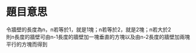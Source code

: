 # 題目意思<br>
令牆壁的長度為n，n若等於1，就是1塊；n若等於2，就是2塊；n若大於2<br>
則n長度的牆壁可由n-1長度的牆壁加一塊垂直的方塊以及由n-2長度的牆壁加兩塊平行的方塊而得到<br>


